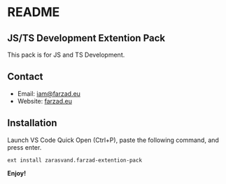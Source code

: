 # README

## JS/TS Development Extention Pack

This pack is for JS and TS Development.

## Contact

- Email: [iam@farzad.eu](mailto:iam@farzad.eu)
- Website: [farzad.eu](https://farzad.eu)

## Installation

Launch VS Code Quick Open (Ctrl+P), paste the following command, and press enter.

`ext install zarasvand.farzad-extention-pack`

**Enjoy!**
